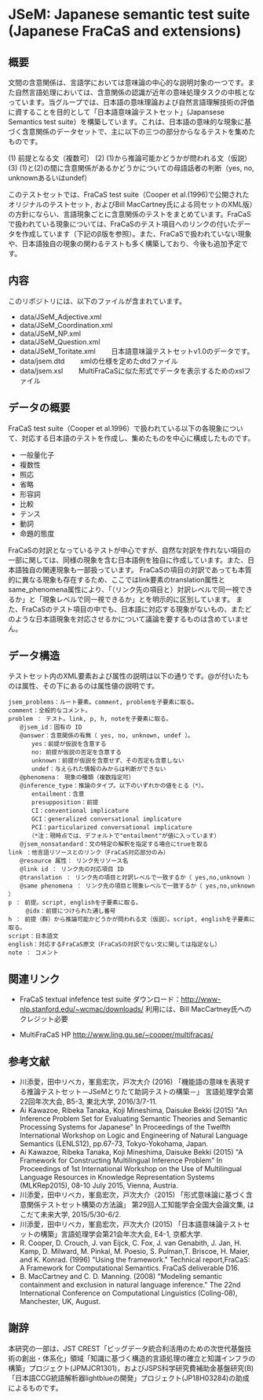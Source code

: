 # JSeM: Japanese semantic test suite (Japanese FraCaS and extensions)

## 概要

文間の含意関係は、言語学においては意味論の中心的な説明対象の一つです。また自然言語処理においては、含意関係の認識が近年の意味処理タスクの中核となっています。当グループでは、日本語の意味理論および自然言語理解技術の評価に資することを目的として「日本語意味論テストセット」(Japansese Semantics test suite）を構築しています。これは、日本語の意味的な現象に基づく含意関係のデータセットで、主に以下の三つの部分からなるテストを集めたものです。

(1) 前提となる文（複数可）
(2) (1)から推論可能かどうかが問われる文（仮説）
(3) (1)と(2)の間に含意関係があるかどうかについての母語話者の判断（yes, no, unknownあるいはundef）

このテストセットでは、FraCaS test suite（Cooper et al.(1996)で公開されたオリジナルのテストセット, およびBill MacCartney氏による同セットのXML版）の方針にならい、言語現象ごとに含意関係のテストをまとめています。FraCaSで扱われている現象については、FraCaSのテスト項目へのリンクの付いたデータを作成しています（下記のβ版を参照）。また、FraCaSで扱われていない現象や、日本語独自の現象の関わるテストも多く構築しており、今後も追加予定です。

## 内容

このリポジトリには、以下のファイルが含まれています。

- data/JSeM_Adjective.xml
- data/JSeM_Coordination.xml
- data/JSeM_NP.xml
- data/JSeM_Question.xml
- data/JSeM_Toritate.xml
　　日本語意味論テストセットv1.0のデータです。   
- data/jsem.dtd
　　xmlの仕様を定めたdtdファイル
- data/jsem.xsl
　　MultiFraCaSに似た形式でデータを表示するためのxslファイル

## データの概要

FraCaS test suite（Cooper et al.1996）で扱われている以下の各現象について、対応する日本語のテストを作成し、集めたものを中心に構成したものです。

- 一般量化子
- 複数性
- 照応
- 省略
- 形容詞
- 比較
- テンス
- 動詞
- 命題的態度

FraCaSの対訳となっているテストが中心ですが、自然な対訳を作れない項目の一部に関しては、同様の現象を含む日本語例を独自に作成しています。また、日本語独自の関連現象も一部扱っています。
FraCaSの項目の対訳であっても本質的に異なる現象も存在するため、ここではlink要素のtranslation属性とsame_phenomena属性により、「（リンク先の項目と）対訳レベルで同一視できるか」と「現象レベルで同一視できるか」とを明示的に区別しています。
また、FraCaSのテスト項目の中でも、日本語に対応する現象がないもの、またどのような日本語現象を対応させるかについて議論を要するものは含めていません。

## データ構造

テストセット内のXML要素および属性の説明は以下の通りです。@が付いたものは属性、その下にあるのは属性値の説明です。

```
jsem_problems：ルート要素。comment, problemを子要素に取る。
comment：全般的なコメント。
problem ： テスト。link, p, h, noteを子要素に取る。
　　@jsem_id：固有の ID
　　@answer：含意関係の有無（ yes, no, unknown, undef ）。
　　　　yes：前提が仮説を含意する
　　　　no: 前提が仮説の否定を含意する
　　　　unknown：前提が仮説を含意せず、その否定も含意しない
　　　　undef：与えられた情報のみからは判断ができない
　　@phenomena： 現象の種類（複数指定可）
　　@inference_type：推論のタイプ。以下のいずれかの値をとる（*）。
　　　　entailment：含意
　　　　presupposition：前提
　　　　CI：conventional implicature
　　　　GCI：generalized conversational implicature
　　　　PCI：particularized conversational implicature
　　　　（*注：現時点では、デフォルトで"entailment"が値に入っています）
　　@jsem_nonsatandard：文の特定の解釈を指定する場合にtrueを取る
link ：他言語リソースとのリンク（FraCaS対応部分のみ）
　　@resource 属性： リンク先リソース名
　　@link id ： リンク先の対応項目 ID
　　@translation ： リンク先の項目と対訳レベルで一致するか（ yes,no,unknown ）
　　@same phenomena ： リンク先の項目と現象レベルで一致するか（ yes,no,unknown ）
p ： 前提。script, englishを子要素に取る。
     @idx：前提につけられた通し番号
h ： 前提（群）から推論可能かどうかが問われる文（仮説）。script, englishを子要素に取る。
script：日本語文
english：対応するFraCaS原文（FraCaSの対訳でない文に関しては指定なし）
note ： コメント
```

## 関連リンク
- FraCaS textual infefence test suite
  ダウンロード：http://www-nlp.stanford.edu/~wcmac/downloads/
  利用には、Bill MacCartney氏へのクレジット必要

- MultiFraCaS HP
  http://www.ling.gu.se/~cooper/multifracas/

## 参考文献
- 川添愛，田中リベカ，峯島宏次，戸次大介 (2016) 
「機能語の意味を表現する推論テストセット－JSeMとりたて助詞テストの構築－」
言語処理学会第22回年次大会, B5-3, 東北大学, 2016/3/7-11.
- Ai Kawazoe, Ribeka Tanaka, Koji Mineshima, Daisuke Bekki (2015) 
"An Inference Problem Set for Evaluating Semantic Theories and Semantic Processing Systems for Japanese" 
In Proceedings of the Twelfth International Workshop on Logic and Engineering of Natural Language Semantics (LENLS12), pp.67-73, Tokyo-Yokohama, Japan.
- Ai Kawazoe, Ribeka Tanaka, Koji Mineshima, Daisuke Bekki (2015) 
"A Framework for Constructing Multilingual Inference Problem"
In Proceedings of 1st International Workshop on the Use of Multilingual Language Resources in Knowledge Representation Systems (MLKRep2015), 08-10 July 2015, Vienna, Austria. 
- 川添愛，田中リベカ，峯島宏次，戸次大介（2015)
「形式意味論に基づく含意関係テストセット構築の方法論」
第29回人工知能学会全国大会論文集, はこだて未来大学, 2015/5/30-6/2.
- 川添愛，田中リベカ，峯島宏次，戸次大介 (2015) 
「日本語意味論テストセットの構築」言語処理学会第21会年次大会, E4-1, 京都大学.
- R. Cooper, D. Crouch, J. van Eijck, C. Fox, J. van Genabith, J. Jan, H. Kamp, D. Milward, M. Pinkal, M. Poesio, S. Pulman,T. Briscoe, H. Maier, and K. Konrad. (1996) 
"Using the framework." 
Technical report,FraCaS: A Framework for Computational Semantics. FraCaS deliverable D16.
- B. MacCartney and C. D. Manning. (2008) 
"Modeling semantic containment and exclusion in natural language inference." 
The 22nd International Conference on Computational Linguistics (Coling-08), Manchester, UK, August.

## 謝辞

本研究の一部は、JST CREST「ビッグデータ統合利活用のための次世代基盤技術の創出・体系化」領域「知識に基づく構造的言語処理の確立と知識インフラの構築」プロジェクト(JPMJCR1301)，およびJSPS科学研究費補助金基盤研究(B)「日本語CCG統語解析器lightblueの開発」プロジェクト(JP18H03284)の助成によるものです。

